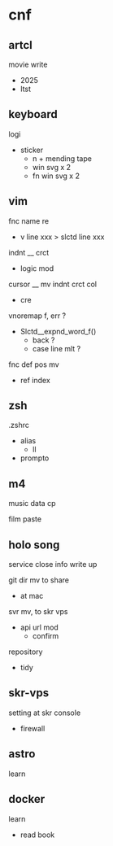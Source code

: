 
# cnf


## artcl

movie write
- 2025
- ltst


## keyboard

logi
- sticker
  - n + mending tape
  - win svg x 2
  - fn win svg x 2


## vim

fnc name re
- v line xxx > slctd line xxx

indnt __ crct
- logic mod

cursor __ mv indnt crct col
- cre

vnoremap f, err ?
- Slctd__expnd_word_f()
  - back ?
  - case line mlt ?

fnc def pos mv
- ref index


## zsh

.zshrc
- alias
  - ll
- prompto


## m4

music data cp

film paste


## holo song

service close info write up


git dir mv to share
- at mac


svr mv, to skr vps
- api url mod
  - confirm


repository
- tidy


## skr-vps

setting at skr console
- firewall


## astro

learn


## docker

learn
- read book


